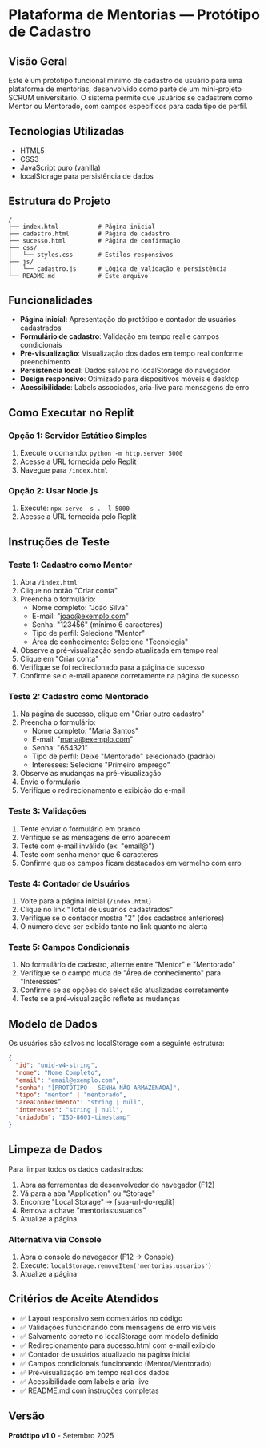 # Plataforma de Mentorias — Protótipo de Cadastro

## Visão Geral
Este é um protótipo funcional mínimo de cadastro de usuário para uma plataforma de mentorias, desenvolvido como parte de um mini-projeto SCRUM universitário. O sistema permite que usuários se cadastrem como Mentor ou Mentorado, com campos específicos para cada tipo de perfil.

## Tecnologias Utilizadas
- HTML5
- CSS3
- JavaScript puro (vanilla)
- localStorage para persistência de dados

## Estrutura do Projeto
```
/
├── index.html           # Página inicial
├── cadastro.html        # Página de cadastro
├── sucesso.html         # Página de confirmação
├── css/
│   └── styles.css       # Estilos responsivos
├── js/
│   └── cadastro.js      # Lógica de validação e persistência
└── README.md            # Este arquivo
```

## Funcionalidades
- **Página inicial**: Apresentação do protótipo e contador de usuários cadastrados
- **Formulário de cadastro**: Validação em tempo real e campos condicionais
- **Pré-visualização**: Visualização dos dados em tempo real conforme preenchimento
- **Persistência local**: Dados salvos no localStorage do navegador
- **Design responsivo**: Otimizado para dispositivos móveis e desktop
- **Acessibilidade**: Labels associados, aria-live para mensagens de erro

## Como Executar no Replit

### Opção 1: Servidor Estático Simples
1. Execute o comando: `python -m http.server 5000`
2. Acesse a URL fornecida pelo Replit
3. Navegue para `/index.html`

### Opção 2: Usar Node.js
1. Execute: `npx serve -s . -l 5000`
2. Acesse a URL fornecida pelo Replit

## Instruções de Teste

### Teste 1: Cadastro como Mentor
1. Abra `/index.html`
2. Clique no botão "Criar conta"
3. Preencha o formulário:
   - Nome completo: "João Silva"
   - E-mail: "joao@exemplo.com"
   - Senha: "123456" (mínimo 6 caracteres)
   - Tipo de perfil: Selecione "Mentor"
   - Área de conhecimento: Selecione "Tecnologia"
4. Observe a pré-visualização sendo atualizada em tempo real
5. Clique em "Criar conta"
6. Verifique se foi redirecionado para a página de sucesso
7. Confirme se o e-mail aparece corretamente na página de sucesso

### Teste 2: Cadastro como Mentorado
1. Na página de sucesso, clique em "Criar outro cadastro"
2. Preencha o formulário:
   - Nome completo: "Maria Santos"
   - E-mail: "maria@exemplo.com"
   - Senha: "654321"
   - Tipo de perfil: Deixe "Mentorado" selecionado (padrão)
   - Interesses: Selecione "Primeiro emprego"
3. Observe as mudanças na pré-visualização
4. Envie o formulário
5. Verifique o redirecionamento e exibição do e-mail

### Teste 3: Validações
1. Tente enviar o formulário em branco
2. Verifique se as mensagens de erro aparecem
3. Teste com e-mail inválido (ex: "email@")
4. Teste com senha menor que 6 caracteres
5. Confirme que os campos ficam destacados em vermelho com erro

### Teste 4: Contador de Usuários
1. Volte para a página inicial (`/index.html`)
2. Clique no link "Total de usuários cadastrados"
3. Verifique se o contador mostra "2" (dos cadastros anteriores)
4. O número deve ser exibido tanto no link quanto no alerta

### Teste 5: Campos Condicionais
1. No formulário de cadastro, alterne entre "Mentor" e "Mentorado"
2. Verifique se o campo muda de "Área de conhecimento" para "Interesses"
3. Confirme se as opções do select são atualizadas corretamente
4. Teste se a pré-visualização reflete as mudanças

## Modelo de Dados
Os usuários são salvos no localStorage com a seguinte estrutura:
```json
{
  "id": "uuid-v4-string",
  "nome": "Nome Completo",
  "email": "email@exemplo.com", 
  "senha": "[PROTÓTIPO - SENHA NÃO ARMAZENADA]",
  "tipo": "mentor" | "mentorado",
  "areaConhecimento": "string | null",
  "interesses": "string | null",
  "criadoEm": "ISO-8601-timestamp"
}
```

## Limpeza de Dados
Para limpar todos os dados cadastrados:
1. Abra as ferramentas de desenvolvedor do navegador (F12)
2. Vá para a aba "Application" ou "Storage"
3. Encontre "Local Storage" → [sua-url-do-replit]
4. Remova a chave "mentorias:usuarios"
5. Atualize a página

### Alternativa via Console
1. Abra o console do navegador (F12 → Console)
2. Execute: `localStorage.removeItem('mentorias:usuarios')`
3. Atualize a página

## Critérios de Aceite Atendidos
- ✅ Layout responsivo sem comentários no código
- ✅ Validações funcionando com mensagens de erro visíveis
- ✅ Salvamento correto no localStorage com modelo definido
- ✅ Redirecionamento para sucesso.html com e-mail exibido
- ✅ Contador de usuários atualizado na página inicial
- ✅ Campos condicionais funcionando (Mentor/Mentorado)
- ✅ Pré-visualização em tempo real dos dados
- ✅ Acessibilidade com labels e aria-live
- ✅ README.md com instruções completas

## Versão
**Protótipo v1.0** - Setembro 2025